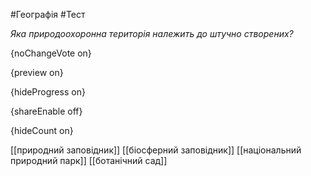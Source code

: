 #Географія #Тест

*Яка природоохоронна територія належить до штучно створених?*

{noChangeVote on}

{preview on}

{hideProgress on}

{shareEnable off}

{hideCount on}

[[природний заповідник]]
[[біосферний заповідник]]
[[національний природний парк]]
[[ботанічний сад]]
